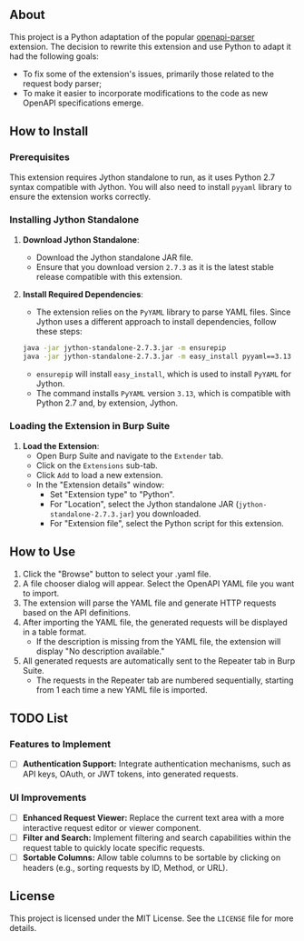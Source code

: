 ## About

This project is a Python adaptation of the popular [openapi-parser](https://github.com/aress31/openapi-parser) extension. The decision to rewrite this extension and use Python to adapt it had the following goals:

- To fix some of the extension's issues, primarily those related to the request body parser;
- To make it easier to incorporate modifications to the code as new OpenAPI specifications emerge.

## How to Install

### Prerequisites

This extension requires Jython standalone to run, as it uses Python 2.7 syntax compatible with Jython. You will also need to install `pyyaml` library to ensure the extension works correctly.

### Installing Jython Standalone

1. **Download Jython Standalone**:
   - Download the Jython standalone JAR file.
   - Ensure that you download version `2.7.3` as it is the latest stable release compatible with this extension.

2. **Install Required Dependencies**:
   - The extension relies on the `PyYAML` library to parse YAML files. Since Jython uses a different approach to install dependencies, follow these steps:

   ```bash
   java -jar jython-standalone-2.7.3.jar -m ensurepip
   java -jar jython-standalone-2.7.3.jar -m easy_install pyyaml==3.13
   ```

   - `ensurepip` will install `easy_install`, which is used to install `PyYAML` for Jython.
   - The command installs `PyYAML` version `3.13`, which is compatible with Python 2.7 and, by extension, Jython.

### Loading the Extension in Burp Suite

1. **Load the Extension**:
   - Open Burp Suite and navigate to the `Extender` tab.
   - Click on the `Extensions` sub-tab.
   - Click `Add` to load a new extension.
   - In the "Extension details" window:
     - Set "Extension type" to "Python".
     - For "Location", select the Jython standalone JAR (`jython-standalone-2.7.3.jar`) you downloaded.
     - For "Extension file", select the Python script for this extension.

## How to Use

   1. Click the "Browse" button to select your .yaml file.
   2. A file chooser dialog will appear. Select the OpenAPI YAML file you want to import.
   3. The extension will parse the YAML file and generate HTTP requests based on the API definitions.
   4. After importing the YAML file, the generated requests will be displayed in a table format.
      - If the description is missing from the YAML file, the extension will display "No description available."
   5. All generated requests are automatically sent to the Repeater tab in Burp Suite.
      - The requests in the Repeater tab are numbered sequentially, starting from 1 each time a new YAML file is imported.

## TODO List

### Features to Implement
- [ ] **Authentication Support:** Integrate authentication mechanisms, such as API keys, OAuth, or JWT tokens, into generated requests.

### UI Improvements
- [ ] **Enhanced Request Viewer:** Replace the current text area with a more interactive request editor or viewer component.
- [ ] **Filter and Search:** Implement filtering and search capabilities within the request table to quickly locate specific requests.
- [ ] **Sortable Columns:** Allow table columns to be sortable by clicking on headers (e.g., sorting requests by ID, Method, or URL).

## License

This project is licensed under the MIT License. See the `LICENSE` file for more details.

